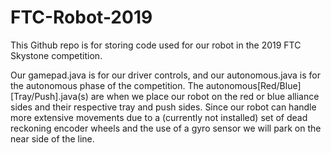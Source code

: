 # FTC-Robot-2019
This Github repo is for storing code used for our robot in the 2019 FTC Skystone competition.

Our gamepad.java is for our driver controls, and our autonomous.java is for the autonomous phase of the competition.
The autonomous[Red/Blue][Tray/Push].java(s) are when we place our robot on the red or blue alliance sides and their respective tray and push sides. Since our robot can handle more extensive movements due to a (currently not installed) set of dead reckoning encoder wheels and the use of a gyro sensor we will park on the near side of the line.
